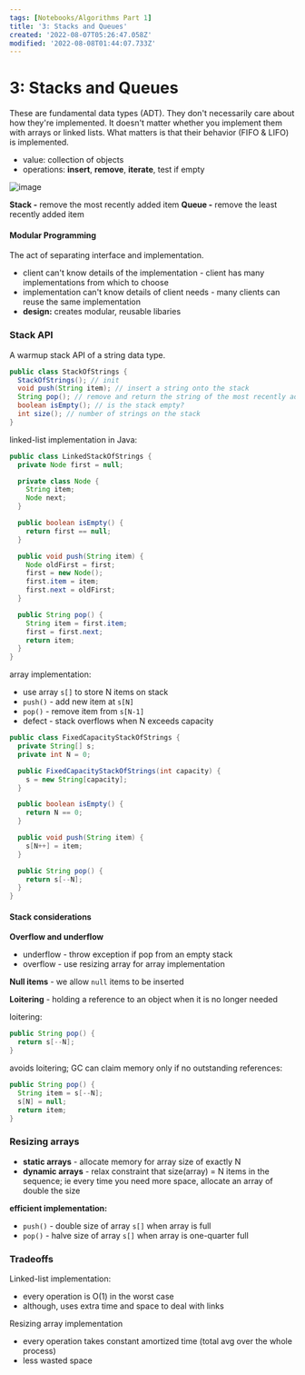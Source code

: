 ```yaml
---
tags: [Notebooks/Algorithms Part 1]
title: '3: Stacks and Queues'
created: '2022-08-07T05:26:47.058Z'
modified: '2022-08-08T01:44:07.733Z'
---
```


# 3: Stacks and Queues

These are fundamental data types (ADT). They don't necessarily care about how they're implemented. It doesn't matter whether you implement them with arrays or linked lists. What matters is that their behavior (FIFO & LIFO) is implemented.

- value: collection of objects
- operations: __insert__, __remove__, __iterate__, test if empty

![image](https://user-images.githubusercontent.com/68677613/183276940-c0a8b2ab-a8da-4841-b1f2-ec40f165642e.png)

__Stack -__ remove the most recently added item
__Queue -__ remove the least recently added item

#### Modular Programming

The act of separating interface and implementation.
- client can't know details of the implementation - client has many implementations from which to choose
- implementation can't know details of client needs - many clients can reuse the same implementation
- __design:__ creates modular, reusable libaries

### Stack API

A warmup stack API of a string data type.

```java
public class StackOfStrings {
  StackOfStrings(); // init
  void push(String item); // insert a string onto the stack
  String pop(); // remove and return the string of the most recently added
  boolean isEmpty(); // is the stack empty?
  int size(); // number of strings on the stack
}
```

linked-list implementation in Java:
```java
public class LinkedStackOfStrings {
  private Node first = null;

  private class Node {
    String item;
    Node next;
  }

  public boolean isEmpty() {
    return first == null;
  }

  public void push(String item) {
    Node oldFirst = first;
    first = new Node();
    first.item = item;
    first.next = oldFirst;
  }

  public String pop() {
    String item = first.item;
    first = first.next;
    return item;
  }
}
```

array implementation:
- use array `s[]` to store N items on stack
- `push()` - add new item at `s[N]`
- `pop()` - remove item from `s[N-1]`
- defect - stack overflows when N exceeds capacity

```java
public class FixedCapacityStackOfStrings {
  private String[] s;
  private int N = 0;

  public FixedCapacityStackOfStrings(int capacity) {
    s = new String[capacity];
  }

  public boolean isEmpty() {
    return N == 0;
  }

  public void push(String item) {
    s[N++] = item;
  }

  public String pop() {
    return s[--N];
  }
}
```

#### Stack considerations

__Overflow and underflow__
- underflow - throw exception if pop from an empty stack
- overflow - use resizing array for array implementation

__Null items__ - we allow `null` items to be inserted

__Loitering__ - holding a reference to an object when it is no longer needed

loitering:
```java
public String pop() {
  return s[--N];
}
```

avoids loitering; GC can claim memory only if no outstanding references:
```java
public String pop() {
  String item = s[--N];
  s[N] = null;
  return item;
}
```

### Resizing arrays

- __static arrays__ - allocate memory for array size of exactly N
- __dynamic arrays__ - relax constraint that size(array) = N items in the sequence; ie every time you need more space, allocate an array of double the size

__efficient implementation:__
- `push()` - double size of array `s[]` when array is full
- `pop()` - halve size of array `s[]` when array is one-quarter full 

### Tradeoffs 

Linked-list implementation:
- every operation is O(1) in the worst case
- although, uses extra time and space to deal with links

Resizing array implementation
- every operation takes constant amortized time (total avg over the whole process)
- less wasted space

